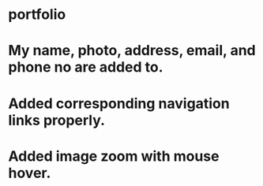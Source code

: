 # portfolio

# My name, photo, address, email, and phone no are added to.

# Added corresponding navigation links properly.

# Added image zoom with mouse hover.
